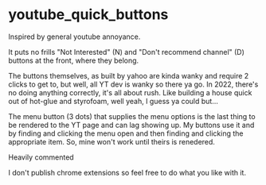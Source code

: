 # youtube_quick_buttons

Inspired by general youtube annoyance.

It puts no frills "Not Interested" (N) and "Don't recommend channel" (D) buttons at the front, where they belong.

The buttons themselves, as built by yahoo are kinda wanky and require 2 clicks to get to, but well, all YT dev is
wanky so there ya go.  In 2022, there's no doing anything correctly, it's all about rush.  Like building a house
quick out of hot-glue and styrofoam, well yeah, I guess ya could but...

The menu button (3 dots) that supplies the menu options is the last thing to be rendered to the YT page
and can lag showing up.  My buttons use it and by finding and clicking the menu open and then finding and
clicking the appropriate item. So, mine won't work until theirs is renedered. 

Heavily commented

I don't publish chrome extensions so feel free to do what you like with it.
